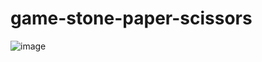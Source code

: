 # game-stone-paper-scissors

![image](https://github.com/Deepanjali024/game-rock-paper-scissors/assets/96916103/d0670e14-7d32-4998-988c-515fd1c0e9d1)
